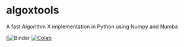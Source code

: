 # algoxtools
A fast Algorithm X implementation in Python using Numpy and Numba

[![Binder](https://mybinder.org/v2/gh/Seemee/algoxtools/9378e9b08ebd96c008f185a26baac0fc48e82c0f?filepath=examples%2Falgoxtools%20api%20usage%20example%20in%20ipynb.ipynb) [![Colab](https://colab.research.google.com/assets/colab-badge.svg)](https://colab.research.google.com/drive/119zcx-mmnLA333ifXJFVjbB9aRKbiU6S?usp=sharing)
